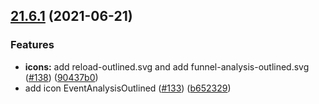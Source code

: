 ## [21.6.1](https://github.com/growingio/gio-design-icons/compare/v21.6.0...v21.6.1) (2021-06-21)


### Features

* **icons:** add reload-outlined.svg and add funnel-analysis-outlined.svg ([#138](https://github.com/growingio/gio-design-icons/issues/138)) ([90437b0](https://github.com/growingio/gio-design-icons/commit/90437b0ccf2c1183fec0185b9f7285ec0adb423d))
* add icon EventAnalysisOutlined ([#133](https://github.com/growingio/gio-design-icons/issues/133)) ([b652329](https://github.com/growingio/gio-design-icons/commit/b6523299b0b40aeca7c2dbe003ca336dfec0e491))



